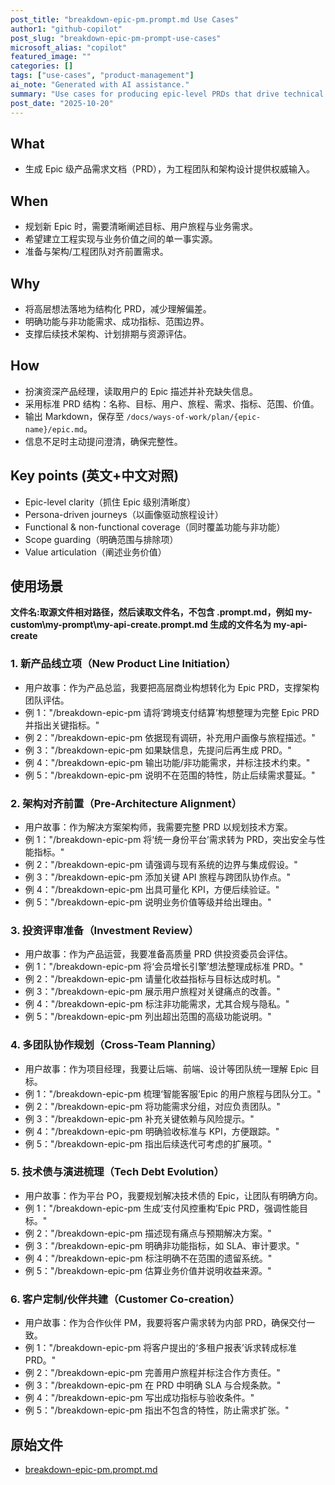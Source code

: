 ```yaml
---
post_title: "breakdown-epic-pm.prompt.md Use Cases"
author1: "github-copilot"
post_slug: "breakdown-epic-pm-prompt-use-cases"
microsoft_alias: "copilot"
featured_image: ""
categories: []
tags: ["use-cases", "product-management"]
ai_note: "Generated with AI assistance."
summary: "Use cases for producing epic-level PRDs that drive technical architecture workstreams."
post_date: "2025-10-20"
---
```


<!-- markdownlint-disable MD041 -->

## What

- 生成 Epic 级产品需求文档（PRD），为工程团队和架构设计提供权威输入。

## When

- 规划新 Epic 时，需要清晰阐述目标、用户旅程与业务需求。
- 希望建立工程实现与业务价值之间的单一事实源。
- 准备与架构/工程团队对齐前置需求。

## Why

- 将高层想法落地为结构化 PRD，减少理解偏差。
- 明确功能与非功能需求、成功指标、范围边界。
- 支撑后续技术架构、计划排期与资源评估。

## How

- 扮演资深产品经理，读取用户的 Epic 描述并补充缺失信息。
- 采用标准 PRD 结构：名称、目标、用户、旅程、需求、指标、范围、价值。
- 输出 Markdown，保存至 `/docs/ways-of-work/plan/{epic-name}/epic.md`。
- 信息不足时主动提问澄清，确保完整性。

## Key points (英文+中文对照)

- Epic-level clarity（抓住 Epic 级别清晰度）
- Persona-driven journeys（以画像驱动旅程设计）
- Functional & non-functional coverage（同时覆盖功能与非功能）
- Scope guarding（明确范围与排除项）
- Value articulation（阐述业务价值）

## 使用场景

**文件名:取源文件相对路径，然后读取文件名，不包含 .prompt.md，例如 my-custom\\my-prompt\\my-api-create.prompt.md 生成的文件名为 my-api-create**

### 1. 新产品线立项（New Product Line Initiation）

- 用户故事：作为产品总监，我要把高层商业构想转化为 Epic PRD，支撑架构团队评估。
- 例 1："/breakdown-epic-pm 请将‘跨境支付结算’构想整理为完整 Epic PRD 并指出关键指标。"
- 例 2："/breakdown-epic-pm 依据现有调研，补充用户画像与旅程描述。"
- 例 3："/breakdown-epic-pm 如果缺信息，先提问后再生成 PRD。"
- 例 4："/breakdown-epic-pm 输出功能/非功能需求，并标注技术约束。"
- 例 5："/breakdown-epic-pm 说明不在范围的特性，防止后续需求蔓延。"

### 2. 架构对齐前置（Pre-Architecture Alignment）

- 用户故事：作为解决方案架构师，我需要完整 PRD 以规划技术方案。
- 例 1："/breakdown-epic-pm 将‘统一身份平台’需求转为 PRD，突出安全与性能指标。"
- 例 2："/breakdown-epic-pm 请强调与现有系统的边界与集成假设。"
- 例 3："/breakdown-epic-pm 添加关键 API 旅程与跨团队协作点。"
- 例 4："/breakdown-epic-pm 出具可量化 KPI，方便后续验证。"
- 例 5："/breakdown-epic-pm 说明业务价值等级并给出理由。"

### 3. 投资评审准备（Investment Review）

- 用户故事：作为产品运营，我要准备高质量 PRD 供投资委员会评估。
- 例 1："/breakdown-epic-pm 将‘会员增长引擎’想法整理成标准 PRD。"
- 例 2："/breakdown-epic-pm 请量化收益指标与目标达成时机。"
- 例 3："/breakdown-epic-pm 展示用户旅程对关键痛点的改善。"
- 例 4："/breakdown-epic-pm 标注非功能需求，尤其合规与隐私。"
- 例 5："/breakdown-epic-pm 列出超出范围的高级功能说明。"

### 4. 多团队协作规划（Cross-Team Planning）

- 用户故事：作为项目经理，我要让后端、前端、设计等团队统一理解 Epic 目标。
- 例 1："/breakdown-epic-pm 梳理‘智能客服’Epic 的用户旅程与团队分工。"
- 例 2："/breakdown-epic-pm 将功能需求分组，对应负责团队。"
- 例 3："/breakdown-epic-pm 补充关键依赖与风险提示。"
- 例 4："/breakdown-epic-pm 明确验收标准与 KPI，方便跟踪。"
- 例 5："/breakdown-epic-pm 指出后续迭代可考虑的扩展项。"

### 5. 技术债与演进梳理（Tech Debt Evolution）

- 用户故事：作为平台 PO，我要规划解决技术债的 Epic，让团队有明确方向。
- 例 1："/breakdown-epic-pm 生成‘支付风控重构’Epic PRD，强调性能目标。"
- 例 2："/breakdown-epic-pm 描述现有痛点与预期解决方案。"
- 例 3："/breakdown-epic-pm 明确非功能指标，如 SLA、审计要求。"
- 例 4："/breakdown-epic-pm 标注明确不在范围的遗留系统。"
- 例 5："/breakdown-epic-pm 估算业务价值并说明收益来源。"

### 6. 客户定制/伙伴共建（Customer Co-creation）

- 用户故事：作为合作伙伴 PM，我要将客户需求转为内部 PRD，确保交付一致。
- 例 1："/breakdown-epic-pm 将客户提出的‘多租户报表’诉求转成标准 PRD。"
- 例 2："/breakdown-epic-pm 完善用户旅程并标注合作方责任。"
- 例 3："/breakdown-epic-pm 在 PRD 中明确 SLA 与合规条款。"
- 例 4："/breakdown-epic-pm 写出成功指标与验收条件。"
- 例 5："/breakdown-epic-pm 指出不包含的特性，防止需求扩张。"

## 原始文件

- [breakdown-epic-pm.prompt.md](../../prompts/breakdown-epic-pm.prompt.md)
